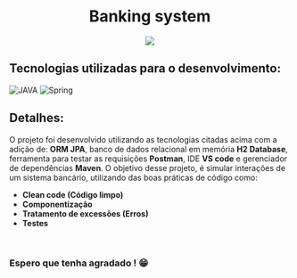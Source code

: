 <div align="center">
  
  # Banking system
</div>

<div align="center">
  <img src="https://cdn.discordapp.com/attachments/1199104150206685344/1200519454283542689/Hynaell-banner-linkedin.png?ex=65c679de&is=65b404de&hm=b04d81f7ec40240c4fd1ed0e775d9bebfb3bd07af94f4b75cffd544949e687ab&">
</div>

<div align="left">
  
  ## Tecnologias utilizadas para o desenvolvimento:
   <img alt="JAVA" src="https://img.shields.io/badge/JavaScript-F7DF1E?style=for-the-badge&logo=javascript&logoColor=black">
    <img alt="Spring" src="https://img.shields.io/badge/Spring-6DB33F?style=for-the-badge&logo=spring&logoColor=white">
    
  <br>
  
  ## Detalhes:
  O projeto foi desenvolvido utilizando as tecnologias citadas acima com a adição de: **ORM JPA**, banco de dados relacional em memória **H2 Database**, ferramenta para testar as requisições **Postman**, IDE **VS code** e gerenciador de dependências **Maven**. O objetivo desse projeto, é simular interações de um sistema bancário, utilizando das boas práticas de código como:

  * **Clean code (Código limpo)**
  * **Componentização**
  * **Tratamento de excessões (Erros)**
  * **Testes**
  
<br>

### Espero que tenha agradado ! 😁
</div>
